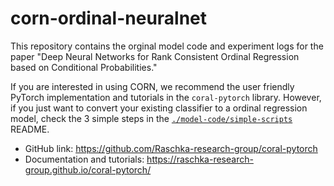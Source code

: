 # corn-ordinal-neuralnet


This repository contains the orginal model code and experiment logs for the paper "Deep Neural Networks for Rank Consistent Ordinal Regression based on Conditional Probabilities."

If you are interested in using CORN, we recommend the user friendly PyTorch implementation and tutorials in the `coral-pytorch` library. However, if you just want to convert your existing classifier to a ordinal regression model, check the 3 simple steps in the [`./model-code/simple-scripts`](./model-code/simple-scripts) README.



- GitHub link: https://github.com/Raschka-research-group/coral-pytorch
- Documentation and tutorials: https://raschka-research-group.github.io/coral-pytorch/
